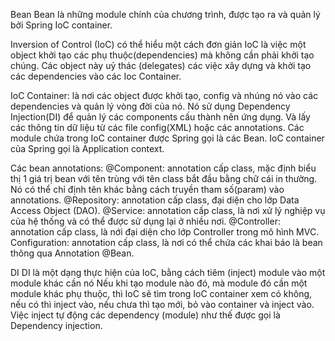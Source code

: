 Bean
Bean là những module chính của chương trình, được tạo ra và quản lý bởi Spring IoC container.


Inversion of Control (IoC) có thể hiểu một cách đơn giản IoC
là việc một object khởi tạo các phụ thuộc(dependencies) mà không
cần phải khởi tạo chúng. Các object này uỷ thác (delegates) các
việc xây dựng và khởi tạo các dependencies vào các Ioc Container.


IoC Container: là nơi các object được khởi tạo, config và nhúng nó
vào các dependencies và quản lý vòng đời của nó. Nó sử dụng
Dependency Injection(DI) để quản lý các components cấu thành nên
ứng dụng. Và lấy các thông tin dữ liệu từ các file config(XML)
hoặc các annotations.
Các module chứa trong IoC container được Spring gọi là các Bean.
IoC container của Spring gọi là Application context.


Các bean annotations:
@Component: annotation cấp class, mặc định biểu thị 1 giá trị bean với tên trùng với tên class bắt đầu bằng chữ cái in thường.
Nó có thể chỉ định tên khác bằng cách truyền tham số(param) vào annotations.
@Repository: annotation cấp class, đại diện cho lớp Data Access Object (DAO).
@Service: annotation cấp class, là nơi xử lý nghiệp vụ của hệ thống và có thể được sử dụng lại ở nhiều nơi.
@Controller: annotation cấp class, là nới đại diện cho lớp Controller trong mô hình MVC.
Configuration: annotation cấp class, là nơi có thể chứa các khai báo là bean thông qua Annotation @Bean.


DI
DI là một dạng thực hiện của IoC, bằng cách tiêm (inject) module vào một module khác cần nó
Nếu khi tạo module nào đó, mà module đó cần một module khác phụ thuộc,
thì IoC sẽ tìm trong IoC container xem có không, nếu có thì inject vào,
nếu chưa thì tạo mới, bỏ vào container và inject vào. Việc inject tự
động các dependency (module) như thế được gọi là Dependency injection.